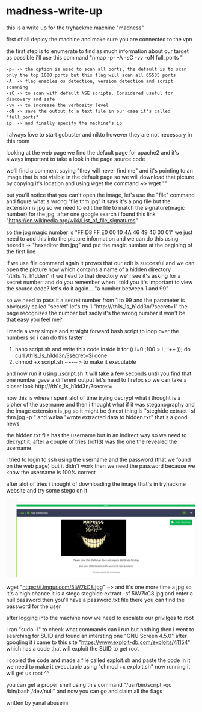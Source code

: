 # madness-write-up


this is a write up for the tryhackme machine "madness"



first of all deploy the machine and make sure you are connected to the vpn

the first step is to enumerate to find as much information about our target as possible
i'll use this command "nmap -p- -A -sC -vv -oN full_ports <ip>"
	
	-p- -> the option is used to scan all ports, the default is to scan only the top 1000 ports but this flag will scan all 65535 ports
	-A  -> flag enables os detection, version detection and script scanning
	-sC -> to scan with default NSE scripts. Considered useful for discovery and safe
	-vv -> to increase the verbosity level
	-oN -> save the output to a text file in our case it's called "full_ports"
	ip  -> and finally specify the machine's ip

i always love to start gobuster and nikto however they are not necessary in this room

looking at the web page we find the default page for apache2 and it's always important to take a look in the page source code  

we'll find a comment saying "they will never find me" and it's pointing to an image that is not visible in the default page so we will download that picture by copying it's location and using wget
the command ~> wget "<the-link-you-copied>"

but you'll notice that you can't open the image, let's use the "file" command and figure what's wrong "file thm.jpg" it says it's a png file but the extension is jpg so we need to edit the file to match the signature(magic number) for the jpg, after one google search i found this link "https://en.wikipedia.org/wiki/List_of_file_signatures" 

so the jpg magic number is "FF D8 FF E0 00 10 4A 46 49 46 00 01" we just need to add this into the picture information and we can do this using hexedit -> "hexeditor thm.jpg" and put the magic number at the begining of the first line 

if we use file command again it proves that our edit is succesful and we can open the picture now
which contains a name of a hidden directory "/th1s_1s_h1dden" if we head to that directory we'll see it's asking for a secret number. and do you remember when i told you it's important to view the source code? let's do it again... "a number between 1 and 99"

so we need to pass it a secret number from 1 to 99 and the parameter is obviously called "secret" let's try 1 "http://<ip>/th1s_1s_h1dd3n/?secret=1" the page recognizes the number but sadly it's the wrong number 
it won't be that easy you feel me?

i made a very simple and straight forward bash script to loop over the numbers so i can do this faster :

1. nano script.sh
	and write this code inside it 
		for (( i=0 ;100 > i ; i++ )); do
		curl <ip>/th1s_1s_h1dd3n/?secret=$i
		done
2. chmod +x script.sh ~~~~> to make it executable

and now run it using ./script.sh it will take a few seconds until you find that one number gave a different output let's head to firefox so we can take a closer look
http://<ip>/th1s_1s_h1dd3n/?secret=<the number you found>


now this is where i spent alot of time trying decrypt what i thought is a cipher of the username and then i thought what if it was steganography and the image extension is jpg so it might be :)
next thing is "steghide extract -sf thm.jpg -p <the password you found>"
and walaa "wrote extracted data to hidden.txt" that's a good news

the hidden.txt file has the username but in an indirect way so we need to decrypt it, after a couple of tries (rot13) was the one the revealed the username 

i tried to login to ssh using the username and the password (that we found on the web page) but it didn't work then we need the password because we know the username is 100% correct

after alot of tries i thought of downloading the image that's in tryhackme website and try some stego on it

![alttext](stego.jpeg)

wget "https://i.imgur.com/5iW7kC8.jpg" ~> and it's one more time a jpg so it's a high chance it is a stego 
steghide extract -sf 5iW7kC8.jpg and enter a null password then you'll have a password.txt file there you can find the password for the user 

after logging into the machine now we need to escalate our privilges to root

i ran "sudo -l" to check what commands can i run but nothing
then i went to searching for SUID and found an intersting one "GNU Screen 4.5.0" after googling it i came to this site "https://www.exploit-db.com/exploits/41154" which has a code that will exploit the SUID to get root

i copied the code and made a file called exploit.sh and paste the code in it we need to make it executable using "chmod +x exploit.sh" now running it will get us root ^^

you can get a proper shell using this command "/usr/bin/script -qc /bin/bash /dev/null" 
and now you can go and claim all the flags



written by yanal abuseini
